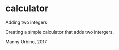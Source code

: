 # calculator
Adding two integers

Creating a simple calculator that adds two intergers.

Manny Urbino, 2017

